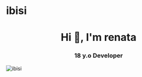 # ibisi
<h1 align="center">Hi 👋, I'm renata</h1>
<h3 align="center">18 y.o Developer </h3>

<img src="https://komarev.com/ghpvc/?username=ibisi&label=Ziyaretçi%20Sayısı&color=da004e" alt="ibisi" />

